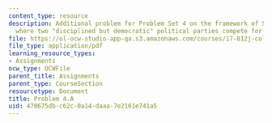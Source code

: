 ```yaml
---
content_type: resource
description: Additional problem for Problem Set 4 on the framework of Snyder (1994),
  where two "disciplined but democratic" political parties compete for election.
file: https://ol-ocw-studio-app-qa.s3.amazonaws.com/courses/17-812j-collective-choice-i-fall-2008/470675dbc62c0a14daaa7e2161e741a5_problem4a.pdf
file_type: application/pdf
learning_resource_types:
- Assignments
ocw_type: OCWFile
parent_title: Assignments
parent_type: CourseSection
resourcetype: Document
title: Problem 4.A
uid: 470675db-c62c-0a14-daaa-7e2161e741a5
---
```

